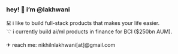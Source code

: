<h3> hey! 👋 i’m @lakhwani  </h3>	

모 i like to build full-stack products that makes your life easier. <br> 
𓇢 i currently build ai/ml products in finance for BCI ($250bn AUM). <br> 
<br> 
✈︎ reach me: nikhilnlakhwani[at]@gmail.com <br> 
